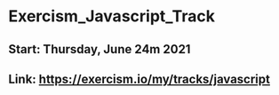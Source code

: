 # Exercism_Javascript_Track

## Start: Thursday, June 24m 2021

## Link: https://exercism.io/my/tracks/javascript
